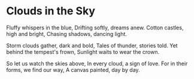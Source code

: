 # Clouds in the Sky

Fluffy whispers in the blue,
Drifting softly, dreams anew.
Cotton castles, high and bright,
Chasing shadows, dancing light.

Storm clouds gather, dark and bold,
Tales of thunder, stories told.
Yet behind the tempest's frown,
Sunlight waits to wear the crown.

So let us watch the skies above,
In every cloud, a sign of love.
For in their forms, we find our way,
A canvas painted, day by day.